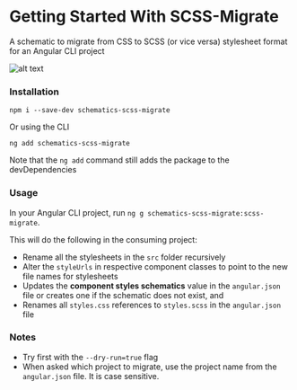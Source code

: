 # Getting Started With SCSS-Migrate

A schematic to migrate from CSS to SCSS (or vice versa) stylesheet format for an Angular CLI project

![alt text](https://miro.medium.com/max/890/1*ic7BnzH8YRYC6FDLQ8jetg.png)
### Installation

`npm i --save-dev schematics-scss-migrate`

Or using the CLI

`ng add schematics-scss-migrate`

Note that the `ng add` command still adds the package to the devDependencies

### Usage

In your Angular CLI project, run `ng g schematics-scss-migrate:scss-migrate`.

This will do the following in the consuming project:

- Rename all the stylesheets in the `src` folder recursively
- Alter the `styleUrls` in respective component classes to point to the new file names for stylesheets
- Updates the **component styles schematics** value in the `angular.json` file or creates one if the schematic does not exist, and
- Renames all `styles.css` references to `styles.scss` in the `angular.json` file

### Notes

- Try first with the `--dry-run=true` flag
- When asked which project to migrate, use the project name from the `angular.json` file. It is case sensitive.